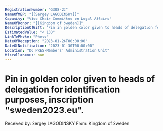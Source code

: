 ```yaml
---
RegistrationNumber: "G308-23"
NameOfMEP: "[[Sergey LAGODINSKY]]"
Capacity: "Vice-Chair Committee on Legal Affairs"
NameOfDonor: "[[Kingdom of Sweden]]"
DescriptionOfGift: "Pin in golden color given to heads of delegation for identification purposes, inscription \"sweden2023.eu\"."
EstimatedValue: "< 150"
LinkToPhoto: "Photo"
DateOfReception: "2023-01-26T00:00:00"
DateOfNotification: "2023-01-30T00:00:00"
Location: "DG PRES-Members' Administration Unit"
Miscellaneous: nan
---
```


# Pin in golden color given to heads of delegation for identification purposes, inscription "sweden2023.eu".

Received by: Sergey LAGODINSKY
From: Kingdom of Sweden
